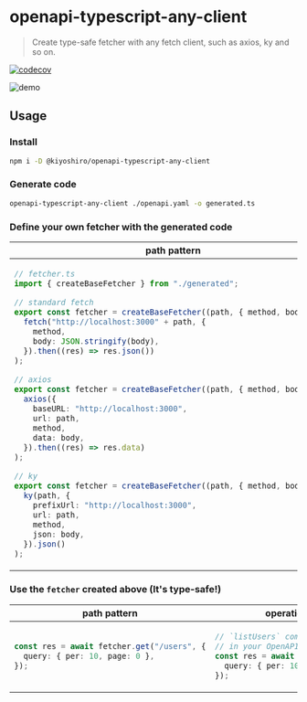 # openapi-typescript-any-client

> Create type-safe fetcher with any fetch client, such as axios, ky and so on.

[![codecov](https://codecov.io/gh/KoichiKiyokawa/openapi-typescript-any-client/branch/main/graph/badge.svg?token=KBPSYME8M7)](https://codecov.io/gh/KoichiKiyokawa/openapi-typescript-any-client)

![demo](https://user-images.githubusercontent.com/40315079/220818384-0d7701f3-6883-4de1-96c7-7f56c3aa6333.gif)

## Usage

### Install

```bash
npm i -D @kiyoshiro/openapi-typescript-any-client
```

### Generate code

```bash
openapi-typescript-any-client ./openapi.yaml -o generated.ts
```

### Define your own fetcher with the generated code

<table>
<thead>
<tr>
<th>path pattern</th>
<th>operationId pattern</th>
</tr>
</thead>
<tbody>
<tr>
<td>

```ts
// fetcher.ts
import { createBaseFetcher } from "./generated";

// standard fetch
export const fetcher = createBaseFetcher((path, { method, body }) =>
  fetch("http://localhost:3000" + path, {
    method,
    body: JSON.stringify(body),
  }).then((res) => res.json())
);

// axios
export const fetcher = createBaseFetcher((path, { method, body }) =>
  axios({
    baseURL: "http://localhost:3000",
    url: path,
    method,
    data: body,
  }).then((res) => res.data)
);

// ky
export const fetcher = createBaseFetcher((path, { method, body }) =>
  ky(path, {
    prefixUrl: "http://localhost:3000",
    url: path,
    method,
    json: body,
  }).json()
);
```

</td>
<td>

```ts
// fetcher.ts
import { createOperationIdFetcher } from "./generated";

// standard fetch
export const fetcherObj = createOperationIdFetcher((path, { method, body }) =>
  fetch("http://localhost:3000" + path, {
    method,
    body: JSON.stringify(body),
  }).then((res) => res.json())
);

// axios
export const fetcherObj = createOperationIdFetcher((path, { method, body }) =>
  axios({
    baseURL: "http://localhost:3000",
    url: path,
    method,
    data: body,
  }).then((res) => res.data)
);

// ky
export const fetcherObj = createOperationIdFetcher((path, { method, body }) =>
  ky(path, {
    prefixUrl: "http://localhost:3000",
    url: path,
    method,
    json: body,
  }).json()
);
```

</td>

</tbody>
</table>

### Use the `fetcher` created above (It's type-safe!)

<table>
<thead>
<tr>
<th>path pattern</th>
<th>operationId pattern</th>
</tr>
</thead>
<tbody>
<tr>
<td>

```ts
const res = await fetcher.get("/users", {
  query: { per: 10, page: 0 },
});
```

</td>
<td>

```ts
// `listUsers` comes from operationId
// in your OpenAPI schema
const res = await fetcherObj.listUsers({
  query: { per: 10, page: 0 },
});
```

</td>

</tbody>
</table>
